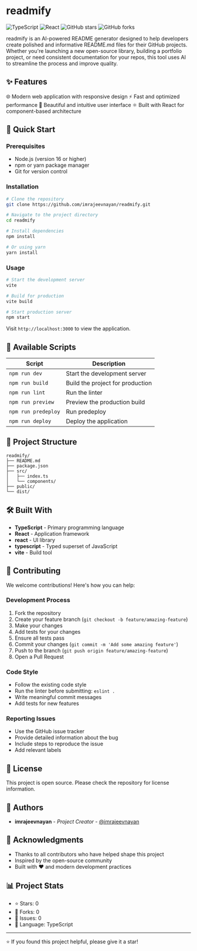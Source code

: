 # readmify

![TypeScript](https://img.shields.io/badge/typescript-%23007ACC.svg?style=for-the-badge&logo=typescript&logoColor=white) ![React](https://img.shields.io/badge/react-%2320232a.svg?style=for-the-badge&logo=react&logoColor=%2361DAFB) ![GitHub stars](https://img.shields.io/github/stars/imrajeevnayan/readmify?style=for-the-badge) ![GitHub forks](https://img.shields.io/github/forks/imrajeevnayan/readmify?style=for-the-badge)

readmify is an AI-powered README generator designed to help developers create polished and informative README.md files for their GitHub projects. Whether you're launching a new open-source library, building a portfolio project, or need consistent documentation for your repos, this tool uses AI to streamline the process and improve quality.

## ✨ Features

🌐 Modern web application with responsive design
⚡ Fast and optimized performance
🎨 Beautiful and intuitive user interface
⚛️ Built with React for component-based architecture

## 🚀 Quick Start

### Prerequisites

- Node.js (version 16 or higher)
- npm or yarn package manager
- Git for version control

### Installation

```bash
# Clone the repository
git clone https://github.com/imrajeevnayan/readmify.git

# Navigate to the project directory
cd readmify

# Install dependencies
npm install

# Or using yarn
yarn install
```

### Usage

```bash
# Start the development server
vite

# Build for production
vite build

# Start production server
npm start
```

Visit `http://localhost:3000` to view the application.



## 📜 Available Scripts

| Script | Description |
|--------|-------------|
| `npm run dev` | Start the development server |
| `npm run build` | Build the project for production |
| `npm run lint` | Run the linter |
| `npm run preview` | Preview the production build |
| `npm run predeploy` | Run predeploy |
| `npm run deploy` | Deploy the application |



## 📁 Project Structure

```
readmify/
├── README.md
├── package.json
├── src/
│   ├── index.ts
│   └── components/
├── public/
└── dist/
```

## 🛠️ Built With

- **TypeScript** - Primary programming language
- **React** - Application framework
- **react** - UI library
- **typescript** - Typed superset of JavaScript
- **vite** - Build tool

## 🤝 Contributing

We welcome contributions! Here's how you can help:

### Development Process

1. Fork the repository
2. Create your feature branch (`git checkout -b feature/amazing-feature`)
3. Make your changes
4. Add tests for your changes
5. Ensure all tests pass
6. Commit your changes (`git commit -m 'Add some amazing feature'`)
7. Push to the branch (`git push origin feature/amazing-feature`)
8. Open a Pull Request

### Code Style

- Follow the existing code style
- Run the linter before submitting: `eslint .`
- Write meaningful commit messages
- Add tests for new features

### Reporting Issues

- Use the GitHub issue tracker
- Provide detailed information about the bug
- Include steps to reproduce the issue
- Add relevant labels



## 📄 License

This project is open source. Please check the repository for license information.

## 👥 Authors

- **imrajeevnayan** - *Project Creator* - [@imrajeevnayan](https://github.com/imrajeevnayan)

## 🙏 Acknowledgments

- Thanks to all contributors who have helped shape this project
- Inspired by the open-source community
- Built with ❤️ and modern development practices

## 📊 Project Stats

- ⭐ Stars: 0
- 🍴 Forks: 0
- 🐛 Issues: 0
- 📝 Language: TypeScript

---

⭐️ If you found this project helpful, please give it a star!

